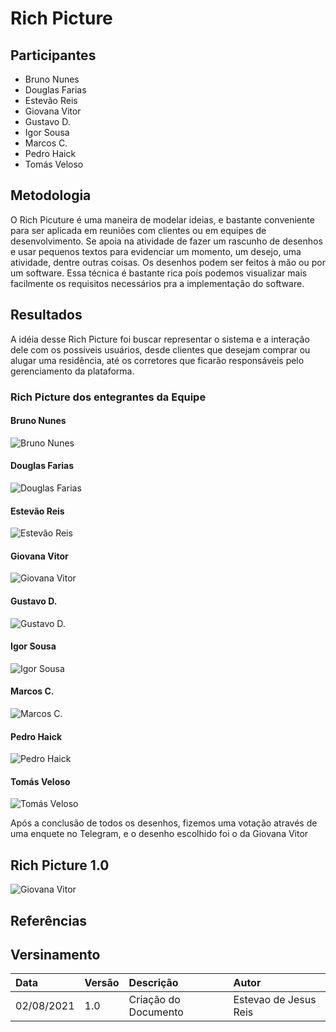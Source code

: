# Rich Picture

## Participantes
- Bruno Nunes
- Douglas Farias
- Estevão Reis
- Giovana Vitor
- Gustavo D.
- Igor Sousa
- Marcos C.
- Pedro Haick
- Tomás Veloso

## Metodologia
O Rich Picuture é uma maneira de modelar ideias, e bastante conveniente para ser aplicada em
reuniões com clientes ou em equipes de desenvolvimento. Se apoia na atividade de fazer um rascunho de desenhos e usar pequenos textos para evidenciar um momento, um desejo, uma atividade, dentre outras coisas. Os desenhos podem ser feitos à mão ou por um software. Essa técnica é bastante rica poís podemos visualizar mais facilmente os requisitos necessários pra a implementação do software.

## Resultados
A idéia desse Rich Picture foi buscar representar o sistema e a interação dele com os possíveis usuários, desde clientes que desejam comprar ou alugar uma residência, até os corretores que ficarão responsáveis pelo gerenciamento da plataforma.

### Rich Picture dos entegrantes da Equipe
#### Bruno Nunes
![Bruno Nunes](./RichPicture/rich-picture-bruno.jpeg)
#### Douglas Farias
![Douglas Farias](./RichPicture/rich-picture-douglas.jpeg)
#### Estevão Reis
![Estevão Reis](./RichPicture/rich-picture-estevao.png)
#### Giovana Vitor
![Giovana Vitor](./RichPicture/rich-picture-giovana.png)
#### Gustavo D.
![Gustavo D.](./RichPicture/rich-picture-gustavo.jpg)
#### Igor Sousa
![Igor Sousa](./RichPicture/rich-picture-igor.png)
#### Marcos C.
![Marcos C.](./RichPicture/rich-picture-marcos.jpg)
#### Pedro Haick
![Pedro Haick](./RichPicture/rich-picture-pedro.png)
#### Tomás Veloso
![Tomás Veloso](./RichPicture/rich-picture-tomas.jpg)

Após a conclusão de todos os desenhos, fizemos uma votação através de uma enquete no Telegram, e o desenho escolhido foi o da Giovana Vitor

## Rich Picture 1.0
![Giovana Vitor](./RichPicture/rich-picture-giovana.png)



## Referências
## Versinamento

| Data | Versão | Descrição| Autor |
| :--------- | :----- | :--------- | :------------------- |
| 02/08/2021 | 1.0    | Criação do Documento | Estevao de Jesus Reis|

